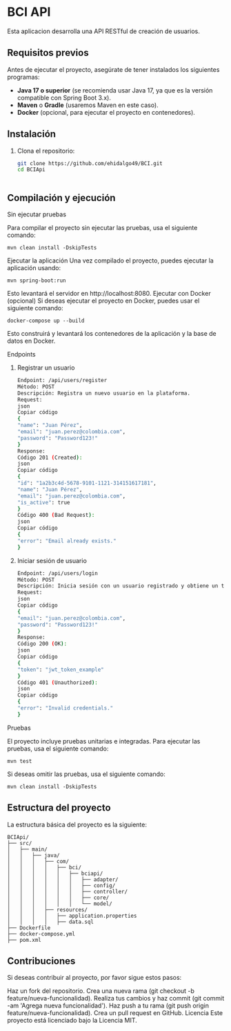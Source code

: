 # BCI API

Esta aplicacion desarrolla una API RESTful de creación de usuarios.

## Requisitos previos

Antes de ejecutar el proyecto, asegúrate de tener instalados los siguientes programas:

- **Java 17 o superior** (se recomienda usar Java 17, ya que es la versión compatible con Spring Boot 3.x).
- **Maven** o **Gradle** (usaremos Maven en este caso).
- **Docker** (opcional, para ejecutar el proyecto en contenedores).

## Instalación

1. Clona el repositorio:

   ```bash
   git clone https://github.com/ehidalgo49/BCI.git
   cd BCIApi
    
## Compilación y ejecución
Sin ejecutar pruebas

Para compilar el proyecto sin ejecutar las pruebas, usa el siguiente comando:

    mvn clean install -DskipTests
    
Ejecutar la aplicación
Una vez compilado el proyecto, puedes ejecutar la aplicación usando:

    mvn spring-boot:run

Esto levantará el servidor en http://localhost:8080.
Ejecutar con Docker (opcional)
Si deseas ejecutar el proyecto en Docker, puedes usar el siguiente comando:

    docker-compose up --build

Esto construirá y levantará los contenedores de la aplicación y la base de datos en Docker.

Endpoints
1. Registrar un usuario
   ```bash
   Endpoint: /api/users/register
   Método: POST
   Descripción: Registra un nuevo usuario en la plataforma.
   Request:
   json
   Copiar código
   {
   "name": "Juan Pérez",
   "email": "juan.perez@colombia.com",
   "password": "Password123!"
   }
   Response:
   Código 201 (Created):
   json
   Copiar código
   {
   "id": "1a2b3c4d-5678-9101-1121-314151617181",
   "name": "Juan Pérez",
   "email": "juan.perez@colombia.com",
   "is_active": true
   }
   Código 400 (Bad Request):
   json
   Copiar código
   {
   "error": "Email already exists."
   }
   
2. Iniciar sesión de usuario
   ```bash
   Endpoint: /api/users/login
   Método: POST
   Descripción: Inicia sesión con un usuario registrado y obtiene un token JWT.
   Request:
   json
   Copiar código
   {
   "email": "juan.perez@colombia.com",
   "password": "Password123!"
   }
   Response:
   Código 200 (OK):
   json
   Copiar código
   {
   "token": "jwt_token_example"
   }
   Código 401 (Unauthorized):
   json
   Copiar código
   {
   "error": "Invalid credentials."
   }

Pruebas
   
El proyecto incluye pruebas unitarias e integradas. Para ejecutar las pruebas, usa el siguiente comando:

    mvn test
Si deseas omitir las pruebas, usa el siguiente comando:

    mvn clean install -DskipTests

## Estructura del proyecto
La estructura básica del proyecto es la siguiente:

    BCIApi/
    ├── src/
    │   ├── main/
    │   │   ├── java/
    │   │   │   ├── com/
    │   │   │   │   ├── bci/
    │   │   │   │   │   ├── bciapi/
    │   │   │   │   │   │   ├── adapter/
    │   │   │   │   │   │   ├── config/
    │   │   │   │   │   │   ├── controller/
    │   │   │   │   │   │   ├── core/
    │   │   │   │   │   │   └── model/
    │   │   │   ├── resources/
    │   │   │   │   ├── application.properties
    │   │   │   │   ├── data.sql
    ├── Dockerfile
    ├── docker-compose.yml
    ├── pom.xml

## Contribuciones
Si deseas contribuir al proyecto, por favor sigue estos pasos:

Haz un fork del repositorio.
Crea una nueva rama (git checkout -b feature/nueva-funcionalidad).
Realiza tus cambios y haz commit (git commit -am 'Agrega nueva funcionalidad').
Haz push a tu rama (git push origin feature/nueva-funcionalidad).
Crea un pull request en GitHub.
Licencia
Este proyecto está licenciado bajo la Licencia MIT.
